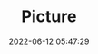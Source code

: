 ---
weight: 1
images:
- /images/edited/12.jpeg
title: Picture
date: 2022-06-12 05:47:29
tags: [luminarneo,work,ILCE-7M3,64.0,person]
---